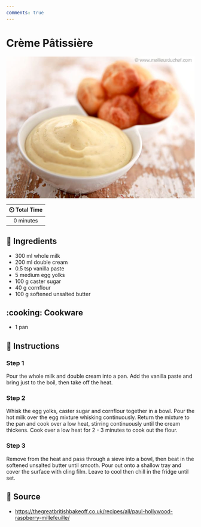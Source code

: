 ```yaml
---
comments: true
---
```

# Crème Pâtissière

![Crème Pâtissière](../assets/images/crème-pâtissière.jpg)

| :timer_clock: Total Time |
|:-----------------------: |
| 0 minutes |

## :salt: Ingredients

- 300 ml whole milk
- 200 ml double cream
- 0.5 tsp vanilla paste
- 5 medium egg yolks
- 100 g caster sugar
- 40 g cornflour
- 100 g softened unsalted butter

## :cooking: Cookware

- 1 pan

## :pencil: Instructions

### Step 1

Pour the whole milk and double cream into a pan. Add the vanilla paste and bring just to the boil, then take off the
heat.

### Step 2

Whisk the egg yolks, caster sugar and cornflour together in a bowl. Pour the hot milk over the egg mixture whisking
continuously. Return the mixture to the pan and cook over a low heat, stirring continuously until the cream thickens.
Cook over a low heat for 2 - 3 minutes to cook out the flour.

### Step 3

Remove from the heat and pass through a sieve into a bowl, then beat in the softened unsalted butter until smooth. Pour
out onto a shallow tray and cover the surface with cling film. Leave to cool then chill in the fridge until set.

## :link: Source

- <https://thegreatbritishbakeoff.co.uk/recipes/all/paul-hollywood-raspberry-millefeuille/>
